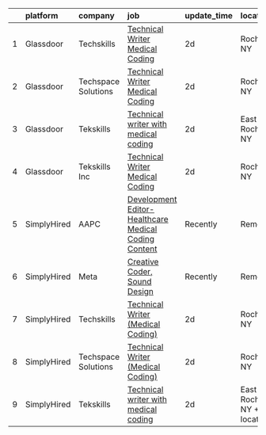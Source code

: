 

|    | platform    | company             | job                                                                                                                                                                                                                                                                                                        | update_time   | location                       |
|---:|:------------|:--------------------|:-----------------------------------------------------------------------------------------------------------------------------------------------------------------------------------------------------------------------------------------------------------------------------------------------------------|:--------------|:-------------------------------|
|  1 | Glassdoor   | Techskills          | [Technical Writer  Medical Coding ](https://www.glassdoor.com/partner/jobListing.htm?pos=104&ao=1136043&s=58&guid=00000182e3384e428fe70796c8161d53&src=GD_JOB_AD&t=SR&vt=w&ea=1&cs=1_82e52ea3&cb=1661669494494&jobListingId=1008094354634&jrtk=3-0-1gbhjgjjdkf17801-1gbhjgjjtg4d9800-06a1afdb5b6a5a67-)    | 2d            | Rochester, NY                  |
|  2 | Glassdoor   | Techspace Solutions | [Technical Writer  Medical Coding ](https://www.glassdoor.com/partner/jobListing.htm?pos=102&ao=1136043&s=58&guid=00000182e3384e428fe70796c8161d53&src=GD_JOB_AD&t=SR&vt=w&ea=1&cs=1_1ec4c740&cb=1661669494493&jobListingId=1008094391969&jrtk=3-0-1gbhjgjjdkf17801-1gbhjgjjtg4d9800-75582c4624561c62-)    | 2d            | Rochester, NY                  |
|  3 | Glassdoor   | Tekskills           | [Technical writer with medical coding](https://www.glassdoor.com/partner/jobListing.htm?pos=103&ao=1136043&s=58&guid=00000182e3384e428fe70796c8161d53&src=GD_JOB_AD&t=SR&vt=w&ea=1&cs=1_a96dd156&cb=1661669494493&jobListingId=1008094282565&jrtk=3-0-1gbhjgjjdkf17801-1gbhjgjjtg4d9800-2904e57141251434-) | 2d            | East Rochester, NY             |
|  4 | Glassdoor   | Tekskills Inc       | [Technical Writer  Medical Coding ](https://www.glassdoor.com/partner/jobListing.htm?pos=101&ao=1136043&s=58&guid=00000182e3384e428fe70796c8161d53&src=GD_JOB_AD&t=SR&vt=w&ea=1&cs=1_99c81d9e&cb=1661669494493&jobListingId=1008094416689&jrtk=3-0-1gbhjgjjdkf17801-1gbhjgjjtg4d9800-6511ea18ecfb4dcc-)    | 2d            | Rochester, NY                  |
|  5 | SimplyHired | AAPC                | [Development Editor-Healthcare Medical Coding Content](https://www.simplyhired.com/job/x6qu5CK5N3c1SBa3VDSnxGfPqEwR4LTs3yke6h7spo2H3hPjwsaASg?q=creative+coder)                                                                                                                                            | Recently      | Remote                         |
|  6 | SimplyHired | Meta                | [Creative Coder, Sound Design](https://www.simplyhired.com/job/9a9P9EXZZjwb3fAPHFsjVOFtHWB-_8TmY8e-uzGqYIjO_8bJ7Xk8Dg?q=creative+coder)                                                                                                                                                                    | Recently      | Remote                         |
|  7 | SimplyHired | Techskills          | [Technical Writer (Medical Coding)](https://www.simplyhired.com/job/JxVy5QR5KRpCsXZWPg5uNrqWHDzE7wEO3GaunfGYK6_LadP0DOG0cg?q=creative+coder)                                                                                                                                                               | 2d            | Rochester, NY                  |
|  8 | SimplyHired | Techspace Solutions | [Technical Writer (Medical Coding)](https://www.simplyhired.com/job/NJ_LWiGOxJBlEwmcRAcsI3Pt3twjKSvNSkpLMwAPdJX68uv_Ti9O-g?q=creative+coder)                                                                                                                                                               | 2d            | Rochester, NY                  |
|  9 | SimplyHired | Tekskills           | [Technical writer with medical coding](https://www.simplyhired.com/job/Gp81_aB0sBspKt1YpYQHei1hmdokvG9pkvRy8w-aZjoHJEz8BE2_JQ?q=creative+coder)                                                                                                                                                            | 2d            | East Rochester, NY +1 location |